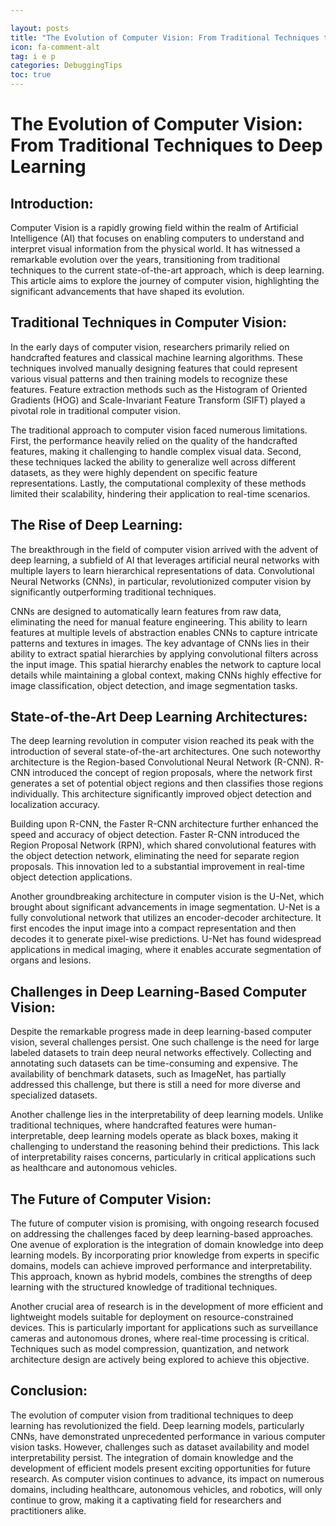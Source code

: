 ```yaml
---

layout: posts
title: "The Evolution of Computer Vision: From Traditional Techniques to Deep Learning"
icon: fa-comment-alt
tag: i e p
categories: DebuggingTips
toc: true
---
```




# The Evolution of Computer Vision: From Traditional Techniques to Deep Learning

## Introduction:

Computer Vision is a rapidly growing field within the realm of Artificial Intelligence (AI) that focuses on enabling computers to understand and interpret visual information from the physical world. It has witnessed a remarkable evolution over the years, transitioning from traditional techniques to the current state-of-the-art approach, which is deep learning. This article aims to explore the journey of computer vision, highlighting the significant advancements that have shaped its evolution.

## Traditional Techniques in Computer Vision:

In the early days of computer vision, researchers primarily relied on handcrafted features and classical machine learning algorithms. These techniques involved manually designing features that could represent various visual patterns and then training models to recognize these features. Feature extraction methods such as the Histogram of Oriented Gradients (HOG) and Scale-Invariant Feature Transform (SIFT) played a pivotal role in traditional computer vision.

The traditional approach to computer vision faced numerous limitations. First, the performance heavily relied on the quality of the handcrafted features, making it challenging to handle complex visual data. Second, these techniques lacked the ability to generalize well across different datasets, as they were highly dependent on specific feature representations. Lastly, the computational complexity of these methods limited their scalability, hindering their application to real-time scenarios.

## The Rise of Deep Learning:

The breakthrough in the field of computer vision arrived with the advent of deep learning, a subfield of AI that leverages artificial neural networks with multiple layers to learn hierarchical representations of data. Convolutional Neural Networks (CNNs), in particular, revolutionized computer vision by significantly outperforming traditional techniques.

CNNs are designed to automatically learn features from raw data, eliminating the need for manual feature engineering. This ability to learn features at multiple levels of abstraction enables CNNs to capture intricate patterns and textures in images. The key advantage of CNNs lies in their ability to extract spatial hierarchies by applying convolutional filters across the input image. This spatial hierarchy enables the network to capture local details while maintaining a global context, making CNNs highly effective for image classification, object detection, and image segmentation tasks.

## State-of-the-Art Deep Learning Architectures:

The deep learning revolution in computer vision reached its peak with the introduction of several state-of-the-art architectures. One such noteworthy architecture is the Region-based Convolutional Neural Network (R-CNN). R-CNN introduced the concept of region proposals, where the network first generates a set of potential object regions and then classifies those regions individually. This architecture significantly improved object detection and localization accuracy.

Building upon R-CNN, the Faster R-CNN architecture further enhanced the speed and accuracy of object detection. Faster R-CNN introduced the Region Proposal Network (RPN), which shared convolutional features with the object detection network, eliminating the need for separate region proposals. This innovation led to a substantial improvement in real-time object detection applications.

Another groundbreaking architecture in computer vision is the U-Net, which brought about significant advancements in image segmentation. U-Net is a fully convolutional network that utilizes an encoder-decoder architecture. It first encodes the input image into a compact representation and then decodes it to generate pixel-wise predictions. U-Net has found widespread applications in medical imaging, where it enables accurate segmentation of organs and lesions.

## Challenges in Deep Learning-Based Computer Vision:

Despite the remarkable progress made in deep learning-based computer vision, several challenges persist. One such challenge is the need for large labeled datasets to train deep neural networks effectively. Collecting and annotating such datasets can be time-consuming and expensive. The availability of benchmark datasets, such as ImageNet, has partially addressed this challenge, but there is still a need for more diverse and specialized datasets.

Another challenge lies in the interpretability of deep learning models. Unlike traditional techniques, where handcrafted features were human-interpretable, deep learning models operate as black boxes, making it challenging to understand the reasoning behind their predictions. This lack of interpretability raises concerns, particularly in critical applications such as healthcare and autonomous vehicles.

## The Future of Computer Vision:

The future of computer vision is promising, with ongoing research focused on addressing the challenges faced by deep learning-based approaches. One avenue of exploration is the integration of domain knowledge into deep learning models. By incorporating prior knowledge from experts in specific domains, models can achieve improved performance and interpretability. This approach, known as hybrid models, combines the strengths of deep learning with the structured knowledge of traditional techniques.

Another crucial area of research is in the development of more efficient and lightweight models suitable for deployment on resource-constrained devices. This is particularly important for applications such as surveillance cameras and autonomous drones, where real-time processing is critical. Techniques such as model compression, quantization, and network architecture design are actively being explored to achieve this objective.

## Conclusion:

The evolution of computer vision from traditional techniques to deep learning has revolutionized the field. Deep learning models, particularly CNNs, have demonstrated unprecedented performance in various computer vision tasks. However, challenges such as dataset availability and model interpretability persist. The integration of domain knowledge and the development of efficient models present exciting opportunities for future research. As computer vision continues to advance, its impact on numerous domains, including healthcare, autonomous vehicles, and robotics, will only continue to grow, making it a captivating field for researchers and practitioners alike.